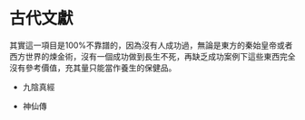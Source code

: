 # 古代文獻

其實這一項目是100%不靠譜的，因為沒有人成功過，無論是東方的秦始皇帝或者西方世界的煉金術，沒有一個成功做到長生不死，再缺乏成功案例下這些東西完全沒有參考價值，充其量只能當作養生的保健品。

* 九陰真經

* 神仙傳
